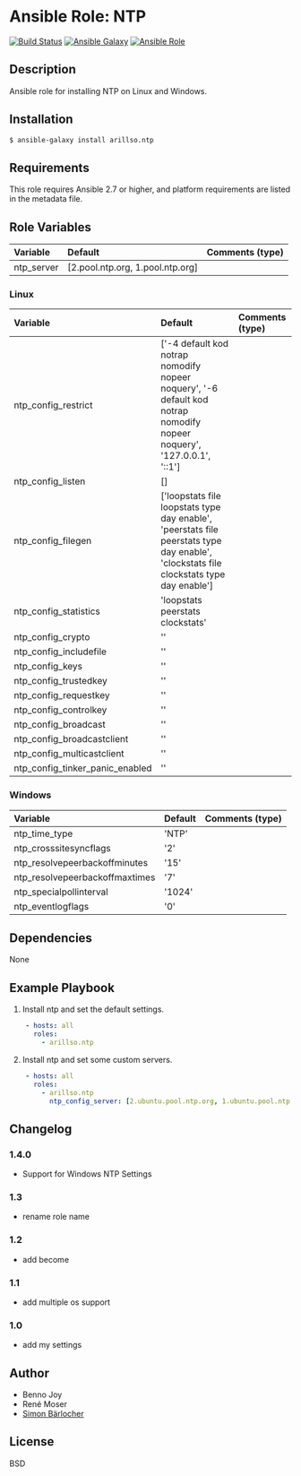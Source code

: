 # Ansible Role: NTP

[![Build Status](https://img.shields.io/travis/arillso/ansible.ntp.svg?branch=master&style=popout-square)](https://travis-ci.org/arillso/ansible.ntp) [![Ansible Galaxy](http://img.shields.io/badge/ansible--galaxy-ntp-blue.svg?style=popout-square)](https://galaxy.ansible.com/arillso/ntp) [![Ansible Role](https://img.shields.io/ansible/role/d/id.svg?style=popout-square)](https://galaxy.ansible.com/arillso/ntp)

## Description

Ansible role for installing NTP on Linux and Windows.

## Installation

```bash
$ ansible-galaxy install arillso.ntp
```

## Requirements

This role requires Ansible 2.7 or higher, and platform requirements are listed
in the metadata file.

## Role Variables

| Variable             | Default     | Comments (type)                                   |
| :---                 | :---        | :---                                              |
| ntp_server | [2.pool.ntp.org, 1.pool.ntp.org] | |

### Linux

| Variable             | Default     | Comments (type)                                   |
| :---                 | :---        | :---                                              |
| ntp_config_restrict | ['-4 default kod notrap nomodify nopeer noquery', '-6 default kod notrap nomodify nopeer noquery', '127.0.0.1', '::1'] | |
| ntp_config_listen | [] | |
| ntp_config_filegen | ['loopstats file loopstats type day enable', 'peerstats file peerstats type day enable', 'clockstats file clockstats type day enable'] | |
| ntp_config_statistics | 'loopstats peerstats clockstats' | |
| ntp_config_crypto | '' | |
| ntp_config_includefile | '' | |
| ntp_config_keys | '' | |
| ntp_config_trustedkey | '' | |
| ntp_config_requestkey | '' | |
| ntp_config_controlkey | '' | |
| ntp_config_broadcast | '' | |
| ntp_config_broadcastclient | '' | |
| ntp_config_multicastclient | '' | |
| ntp_config_tinker_panic_enabled | '' | |

### Windows

| Variable             | Default     | Comments (type)                                   |
| :---                 | :---        | :---                                              |
| ntp_time_type | 'NTP' | |
| ntp_crosssitesyncflags | '2' | |
| ntp_resolvepeerbackoffminutes | '15' | |
| ntp_resolvepeerbackoffmaxtimes | '7' | |
| ntp_specialpollinterval | '1024' | |
| ntp_eventlogflags | '0' | |

## Dependencies

None

## Example Playbook

1) Install ntp and set the default settings.

```yml
    - hosts: all
      roles:
        - arillso.ntp
```

2) Install ntp and set some custom servers.

```yml
    - hosts: all
      roles:
        - arillso.ntp
	      ntp_config_server: [2.ubuntu.pool.ntp.org, 1.ubuntu.pool.ntp.org]
```

## Changelog

### 1.4.0

* Support for Windows NTP Settings

### 1.3

* rename role name

### 1.2

* add become

### 1.1

* add multiple os support

### 1.0

* add my settings

## Author

* Benno Joy
* René Moser
* [Simon Bärlocher](https://sbaerlocher.ch)

## License

BSD
